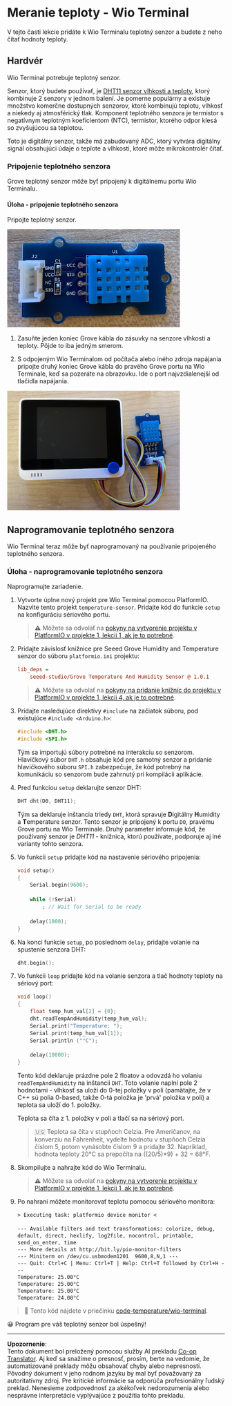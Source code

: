 <!--
CO_OP_TRANSLATOR_METADATA:
{
  "original_hash": "59263d094f20b302053888cd236880c3",
  "translation_date": "2025-08-28T11:35:20+00:00",
  "source_file": "2-farm/lessons/1-predict-plant-growth/wio-terminal-temp.md",
  "language_code": "sk"
}
-->
# Meranie teploty - Wio Terminal

V tejto časti lekcie pridáte k Wio Terminalu teplotný senzor a budete z neho čítať hodnoty teploty.

## Hardvér

Wio Terminal potrebuje teplotný senzor.

Senzor, ktorý budete používať, je [DHT11 senzor vlhkosti a teploty](https://www.seeedstudio.com/Grove-Temperature-Humidity-Sensor-DHT11.html), ktorý kombinuje 2 senzory v jednom balení. Je pomerne populárny a existuje množstvo komerčne dostupných senzorov, ktoré kombinujú teplotu, vlhkosť a niekedy aj atmosférický tlak. Komponent teplotného senzora je termistor s negatívnym teplotným koeficientom (NTC), termistor, ktorého odpor klesá so zvyšujúcou sa teplotou.

Toto je digitálny senzor, takže má zabudovaný ADC, ktorý vytvára digitálny signál obsahujúci údaje o teplote a vlhkosti, ktoré môže mikrokontrolér čítať.

### Pripojenie teplotného senzora

Grove teplotný senzor môže byť pripojený k digitálnemu portu Wio Terminalu.

#### Úloha - pripojenie teplotného senzora

Pripojte teplotný senzor.

![Grove teplotný senzor](../../../../../translated_images/grove-dht11.07f8eafceee170043efbb53e1d15722bd4e00fbaa9ff74290b57e9f66eb82c17.sk.png)

1. Zasuňte jeden koniec Grove kábla do zásuvky na senzore vlhkosti a teploty. Pôjde to iba jedným smerom.

1. S odpojeným Wio Terminalom od počítača alebo iného zdroja napájania pripojte druhý koniec Grove kábla do pravého Grove portu na Wio Terminale, keď sa pozeráte na obrazovku. Ide o port najvzdialenejší od tlačidla napájania.

![Grove teplotný senzor pripojený k pravému portu](../../../../../translated_images/wio-temperature-sensor.2934928f38c7f79a68d24879d2c8986c78244696f931e2e33c293f426ecdc0ad.sk.png)

## Naprogramovanie teplotného senzora

Wio Terminal teraz môže byť naprogramovaný na používanie pripojeného teplotného senzora.

### Úloha - naprogramovanie teplotného senzora

Naprogramujte zariadenie.

1. Vytvorte úplne nový projekt pre Wio Terminal pomocou PlatformIO. Nazvite tento projekt `temperature-sensor`. Pridajte kód do funkcie `setup` na konfiguráciu sériového portu.

    > ⚠️ Môžete sa odvolať na [pokyny na vytvorenie projektu v PlatformIO v projekte 1, lekcii 1, ak je to potrebné](../../../1-getting-started/lessons/1-introduction-to-iot/wio-terminal.md#create-a-platformio-project).

1. Pridajte závislosť knižnice pre Seeed Grove Humidity and Temperature senzor do súboru `platformio.ini` projektu:

    ```ini
    lib_deps =
        seeed-studio/Grove Temperature And Humidity Sensor @ 1.0.1
    ```

    > ⚠️ Môžete sa odvolať na [pokyny na pridanie knižníc do projektu v PlatformIO v projekte 1, lekcii 4, ak je to potrebné](../../../1-getting-started/lessons/4-connect-internet/wio-terminal-mqtt.md#install-the-wifi-and-mqtt-arduino-libraries).

1. Pridajte nasledujúce direktívy `#include` na začiatok súboru, pod existujúce `#include <Arduino.h>`:

    ```cpp
    #include <DHT.h>
    #include <SPI.h>
    ```

    Tým sa importujú súbory potrebné na interakciu so senzorom. Hlavičkový súbor `DHT.h` obsahuje kód pre samotný senzor a pridanie hlavičkového súboru `SPI.h` zabezpečuje, že kód potrebný na komunikáciu so senzorom bude zahrnutý pri kompilácii aplikácie.

1. Pred funkciou `setup` deklarujte senzor DHT:

    ```cpp
    DHT dht(D0, DHT11);
    ```

    Tým sa deklaruje inštancia triedy `DHT`, ktorá spravuje **D**igitálny **H**umidity a **T**emperature senzor. Tento senzor je pripojený k portu `D0`, pravému Grove portu na Wio Terminale. Druhý parameter informuje kód, že používaný senzor je *DHT11* - knižnica, ktorú používate, podporuje aj iné varianty tohto senzora.

1. Vo funkcii `setup` pridajte kód na nastavenie sériového pripojenia:

    ```cpp
    void setup()
    {
        Serial.begin(9600);
    
        while (!Serial)
            ; // Wait for Serial to be ready
    
        delay(1000);
    }
    ```

1. Na konci funkcie `setup`, po poslednom `delay`, pridajte volanie na spustenie senzora DHT:

    ```cpp
    dht.begin();
    ```

1. Vo funkcii `loop` pridajte kód na volanie senzora a tlač hodnoty teploty na sériový port:

    ```cpp
    void loop()
    {
        float temp_hum_val[2] = {0};
        dht.readTempAndHumidity(temp_hum_val);
        Serial.print("Temperature: ");
        Serial.print(temp_hum_val[1]);
        Serial.println ("°C");
    
        delay(10000);
    }
    ```

    Tento kód deklaruje prázdne pole 2 floatov a odovzdá ho volaniu `readTempAndHumidity` na inštancii `DHT`. Toto volanie naplní pole 2 hodnotami - vlhkosť sa uloží do 0-tej položky v poli (pamätajte, že v C++ sú polia 0-based, takže 0-tá položka je 'prvá' položka v poli) a teplota sa uloží do 1. položky.

    Teplota sa číta z 1. položky v poli a tlačí sa na sériový port.

    > 🇺🇸 Teplota sa číta v stupňoch Celzia. Pre Američanov, na konverziu na Fahrenheit, vydelte hodnotu v stupňoch Celzia číslom 5, potom vynásobte číslom 9 a pridajte 32. Napríklad, hodnota teploty 20°C sa prepočíta na ((20/5)*9) + 32 = 68°F.

1. Skompilujte a nahrajte kód do Wio Terminalu.

    > ⚠️ Môžete sa odvolať na [pokyny na vytvorenie projektu v PlatformIO v projekte 1, lekcii 1, ak je to potrebné](../../../1-getting-started/lessons/1-introduction-to-iot/wio-terminal.md#write-the-hello-world-app).

1. Po nahraní môžete monitorovať teplotu pomocou sériového monitora:

    ```output
    > Executing task: platformio device monitor <
    
    --- Available filters and text transformations: colorize, debug, default, direct, hexlify, log2file, nocontrol, printable, send_on_enter, time
    --- More details at http://bit.ly/pio-monitor-filters
    --- Miniterm on /dev/cu.usbmodem1201  9600,8,N,1 ---
    --- Quit: Ctrl+C | Menu: Ctrl+T | Help: Ctrl+T followed by Ctrl+H ---
    Temperature: 25.00°C
    Temperature: 25.00°C
    Temperature: 25.00°C
    Temperature: 24.00°C
    ```

> 💁 Tento kód nájdete v priečinku [code-temperature/wio-terminal](../../../../../2-farm/lessons/1-predict-plant-growth/code-temperature/wio-terminal).

😀 Program pre váš teplotný senzor bol úspešný!

---

**Upozornenie**:  
Tento dokument bol preložený pomocou služby AI prekladu [Co-op Translator](https://github.com/Azure/co-op-translator). Aj keď sa snažíme o presnosť, prosím, berte na vedomie, že automatizované preklady môžu obsahovať chyby alebo nepresnosti. Pôvodný dokument v jeho rodnom jazyku by mal byť považovaný za autoritatívny zdroj. Pre kritické informácie sa odporúča profesionálny ľudský preklad. Nenesieme zodpovednosť za akékoľvek nedorozumenia alebo nesprávne interpretácie vyplývajúce z použitia tohto prekladu.
